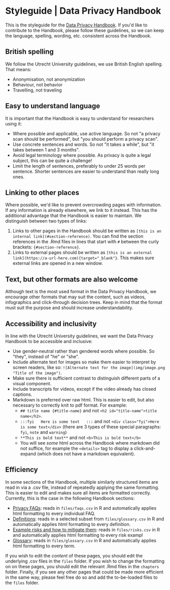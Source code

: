 # Styleguide | Data Privacy Handbook

This is the styleguide for the [Data Privacy Handbook](https://utrechtuniversity.github.io/dataprivacyhandbook). 
If you'd like to contribute to the Handbook, please follow these guidelines, so we can keep the language, spelling, wording, etc. consistent across the Handbook.

## British spelling

We follow the Utrecht University guidelines, we use British English spelling. That means:

- Anonymisation, not anonymization
- Behaviour, not behavior
- Travelling, not traveling

## Easy to understand language

It is important that the Handbook is easy to understand for researchers using it:

- Where possible and applicable, use active language. So not "a privacy scan should be performed", but "you should perform a privacy scan".
- Use concrete sentences and words. So not  "it takes a while", but "it takes between 1 and 3 months".
- Avoid legal terminology where possible. As privacy is quite a legal subject, this can be quite a challenge!
- Limit the length of sentences, preferably to under 25 words per sentence. Shorter sentences are easier to understand than really long ones. 

## Linking to other places

Where possible, we'd like to prevent overcrowding pages with information. If any information is already elsewhere, we link to it instead.
This has the additional advantage that the Handbook is easier to maintain.
We distinguish between two types of links:

1. Links to other pages in the Handbook should be written as `[this is an internal link](#section-reference)`. 
You can find the section references in the .Rmd files in lines that start with `#` between the curly brackets: `{#section-reference}`.
2. Links to external pages should be written as `[this is an external link](https://a-url-here.com){target="_blank"}`. 
This makes sure external links are opened in a new window.

## Text, but other formats are also welcome

Although text is the most used format in the Data Privacy Handbook, we encourage other formats that may suit the content,
such as videos, infographics and click-through decision trees. Keep in mind that the format must suit the purpose and should increase understandability. 

## Accessibility and inclusivity

In line with the Utrecht University guidelines, we want the Data Privacy Handbook to be accessible and inclusive:

- Use gender-neutral rather than gendered words where possible. So "they", instead of "he" or "she".
- Include alternate text for images so make them easier to interpret by screen readers, like so: `![Alternate text for the image](img/image.png "Title of the image")`.
- Make sure there is sufficient contrast to distinguish different parts of a visual component.
- Include transcripts for videos, except if the video already has closed captions.
- Markdown is preferred over raw html. This is easier to edit, but also necessary to correctly knit to pdf format. For example:
  - `## title name {#title-name}` and not `<h2 id="title-name">title name</h2>`.
  - `:::fyi   Here is some text   :::` and not `<div class="fyi">Here is some text</div>` (there are 3 types of these special paragraphs: `fyi`, `note` and `warning`)
  - `**This is bold text**` and not `<b>This is bold text</b>`
  - You will see *some* html across the Handbook where markdown did not suffice, for example the `<details>` tag to display a click-and-expand (which does not have a markdown equivalent).

## Efficiency
In some sections of the Handbook, multiple similarly structured items are read in via a .csv file, instead of repeatedly applying the same formatting.
This is easier to edit and makes sure all items are formatted correctly.
Currently, this is the case in the following Handbook sections:

- [Privacy FAQs](https://utrechtuniversity.github.io/dataprivacyhandbook/faq.html): reads in `files/faqs.csv` in R and automatically applies html formatting to every individual FAQ.
- [Definitions](https://utrechtuniversity.github.io/dataprivacyhandbook/definitions.html): reads in a selected subset from `files/glossary.csv` in R and automatically applies html formatting to every definition. 
- [Example risks and how to mitigate them](https://utrechtuniversity.github.io/dataprivacyhandbook/example-risks.html): reads in `files/risks.csv` in R and automatically applies html formatting to every risk exampl
- [Glossary](https://utrechtuniversity.github.io/dataprivacyhandbook/glossary.html): reads in `files/glossary.csv` in R and automatically applies html formatting to every term.

If you wish to edit the *content* of these pages, you should edit the underlying .csv files in the `files` folder. If you wish to change the formatting on on these pages, you should edit the relevant .Rmd files in the `chapters` folder. Finally, if you see any other pages that could be made more efficient in the same way, please feel free do so and add the to-be-loaded files to the `files` folder.